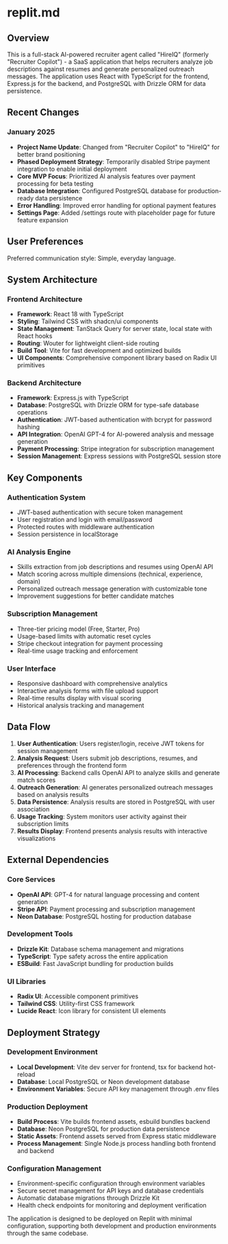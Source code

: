 # replit.md

## Overview

This is a full-stack AI-powered recruiter agent called "HireIQ" (formerly "Recruiter Copilot") - a SaaS application that helps recruiters analyze job descriptions against resumes and generate personalized outreach messages. The application uses React with TypeScript for the frontend, Express.js for the backend, and PostgreSQL with Drizzle ORM for data persistence.

## Recent Changes

### January 2025
- **Project Name Update**: Changed from "Recruiter Copilot" to "HireIQ" for better brand positioning
- **Phased Deployment Strategy**: Temporarily disabled Stripe payment integration to enable initial deployment
- **Core MVP Focus**: Prioritized AI analysis features over payment processing for beta testing
- **Database Integration**: Configured PostgreSQL database for production-ready data persistence
- **Error Handling**: Improved error handling for optional payment features
- **Settings Page**: Added /settings route with placeholder page for future feature expansion

## User Preferences

Preferred communication style: Simple, everyday language.

## System Architecture

### Frontend Architecture
- **Framework**: React 18 with TypeScript
- **Styling**: Tailwind CSS with shadcn/ui components
- **State Management**: TanStack Query for server state, local state with React hooks
- **Routing**: Wouter for lightweight client-side routing
- **Build Tool**: Vite for fast development and optimized builds
- **UI Components**: Comprehensive component library based on Radix UI primitives

### Backend Architecture
- **Framework**: Express.js with TypeScript
- **Database**: PostgreSQL with Drizzle ORM for type-safe database operations
- **Authentication**: JWT-based authentication with bcrypt for password hashing
- **API Integration**: OpenAI GPT-4 for AI-powered analysis and message generation
- **Payment Processing**: Stripe integration for subscription management
- **Session Management**: Express sessions with PostgreSQL session store

## Key Components

### Authentication System
- JWT-based authentication with secure token management
- User registration and login with email/password
- Protected routes with middleware authentication
- Session persistence in localStorage

### AI Analysis Engine
- Skills extraction from job descriptions and resumes using OpenAI API
- Match scoring across multiple dimensions (technical, experience, domain)
- Personalized outreach message generation with customizable tone
- Improvement suggestions for better candidate matches

### Subscription Management
- Three-tier pricing model (Free, Starter, Pro)
- Usage-based limits with automatic reset cycles
- Stripe checkout integration for payment processing
- Real-time usage tracking and enforcement

### User Interface
- Responsive dashboard with comprehensive analytics
- Interactive analysis forms with file upload support
- Real-time results display with visual scoring
- Historical analysis tracking and management

## Data Flow

1. **User Authentication**: Users register/login, receive JWT tokens for session management
2. **Analysis Request**: Users submit job descriptions, resumes, and preferences through the frontend form
3. **AI Processing**: Backend calls OpenAI API to analyze skills and generate match scores
4. **Outreach Generation**: AI generates personalized outreach messages based on analysis results
5. **Data Persistence**: Analysis results are stored in PostgreSQL with user association
6. **Usage Tracking**: System monitors user activity against their subscription limits
7. **Results Display**: Frontend presents analysis results with interactive visualizations

## External Dependencies

### Core Services
- **OpenAI API**: GPT-4 for natural language processing and content generation
- **Stripe API**: Payment processing and subscription management
- **Neon Database**: PostgreSQL hosting for production database

### Development Tools
- **Drizzle Kit**: Database schema management and migrations
- **TypeScript**: Type safety across the entire application
- **ESBuild**: Fast JavaScript bundling for production builds

### UI Libraries
- **Radix UI**: Accessible component primitives
- **Tailwind CSS**: Utility-first CSS framework
- **Lucide React**: Icon library for consistent UI elements

## Deployment Strategy

### Development Environment
- **Local Development**: Vite dev server for frontend, tsx for backend hot-reload
- **Database**: Local PostgreSQL or Neon development database
- **Environment Variables**: Secure API key management through .env files

### Production Deployment
- **Build Process**: Vite builds frontend assets, esbuild bundles backend
- **Database**: Neon PostgreSQL for production data persistence
- **Static Assets**: Frontend assets served from Express static middleware
- **Process Management**: Single Node.js process handling both frontend and backend

### Configuration Management
- Environment-specific configuration through environment variables
- Secure secret management for API keys and database credentials
- Automatic database migrations through Drizzle Kit
- Health check endpoints for monitoring and deployment verification

The application is designed to be deployed on Replit with minimal configuration, supporting both development and production environments through the same codebase.